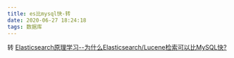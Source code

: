 ```yaml
---
title: es比mysql快-转
date: 2020-06-27 18:24:18
tags: 数据库
---
```


转 [Elasticsearch原理学习--为什么Elasticsearch/Lucene检索可以比MySQL快?](https://www.csdn.net/gather_27/MtTaIgwsOTY2MC1ibG9n.html)

